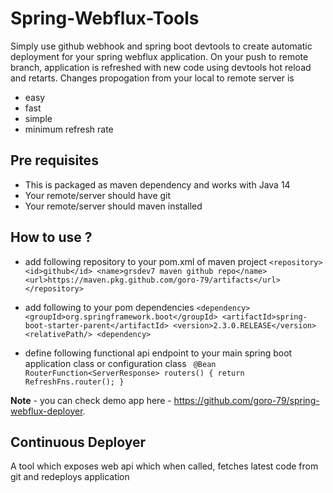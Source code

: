 # Spring-Webflux-Tools
Simply use github webhook and spring boot devtools to create automatic deployment for your 
spring webflux application. On your push to remote branch, application is refreshed with new
code using devtools hot reload and retarts.
Changes propogation from your local to remote server is
- easy
- fast
- simple
- minimum refresh rate

  
## Pre requisites
- This is packaged as maven dependency and works with Java 14
- Your remote/server should have git
- Your remote/server should maven installed

## How to use ?
- add following repository to your pom.xml of maven project
`<repository>
    <id>github</id>
    <name>grsdev7 maven github repo</name>
    <url>https://maven.pkg.github.com/goro-79/artifacts</url>
</repository>`

- add following to your pom dependencies
    `<dependency>
        <groupId>org.springframework.boot</groupId>
        <artifactId>spring-boot-starter-parent</artifactId>
        <version>2.3.0.RELEASE</version>
        <relativePath/>
    <dependency>
    `
- define following functional api endpoint to your main spring boot application class or configuration class
    `
    @Bean
    RouterFunction<ServerResponse> routers() {
        return RefreshFns.router();
    }`
    
**Note** - you can check demo app here - https://github.com/goro-79/spring-webflux-deployer. 


## Continuous Deployer
  A tool which exposes web api which when called, fetches latest code from git and
  redeploys application
